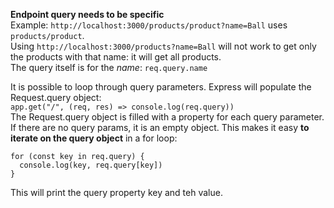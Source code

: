 
**Endpoint query needs to be specific**  
Example: `http://localhost:3000/products/product?name=Ball` uses `products/product`.  
Using `http://localhost:3000/products?name=Ball` will not work to get only the products with that name: it will get all products.  
The query itself is for the *name*: `req.query.name`  


It is possible to loop through query parameters. Express will populate the Request.query object:  
`app.get("/", (req, res) => console.log(req.query))`  
The Request.query object is filled with a property for each query parameter. If there are no query params, it is an empty object. This makes it easy **to iterate on the query object** in a for loop:  
```
for (const key in req.query) {
  console.log(key, req.query[key])
}
```
This will print the query property key and teh value.  


